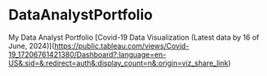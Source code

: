 # DataAnalystPortfolio
My Data Analyst Portfolio
\[Covid-19 Data Visualization (Latest data by 16 of June, 2024)](https://public.tableau.com/views/Covid-19_17206761421380/Dashboard?:language=en-US&:sid=&:redirect=auth&:display_count=n&:origin=viz_share_link)
